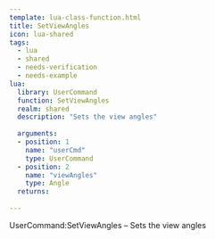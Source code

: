 ```yaml
---
template: lua-class-function.html
title: SetViewAngles
icon: lua-shared
tags:
  - lua
  - shared
  - needs-verification
  - needs-example
lua:
  library: UserCommand
  function: SetViewAngles
  realm: shared
  description: "Sets the view angles"
  
  arguments:
  - position: 1
    name: "userCmd"
    type: UserCommand
  - position: 2
    name: "viewAngles"
    type: Angle
  returns:
    
---
```


<div class="lua__search__keywords">
UserCommand:SetViewAngles &#x2013; Sets the view angles
</div>
